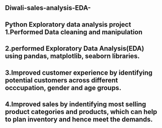 ## Diwali-sales-analysis-EDA-
Python Exploratory data analysis project
1.Performed Data cleaning and manipulation
-
2.performed Exploratory Data Analysis(EDA) using pandas, matplotlib, seaborn libraries.
-
3.Improved customer experience by identifying potential customers across different occcupation, gender and age groups.
-
4.Improved sales by indentifying most selling product categories and products, which can help to plan inventory and hence meet the demands.
-
